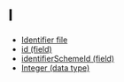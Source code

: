 # I

* [Identifier file](../../Identifier-file_28739278.html)
* [id (field)](../../28739279.html)
* [identifierSchemeId (field)](../../28739280.html)
* [Integer (data type)](../../28739281.html)
